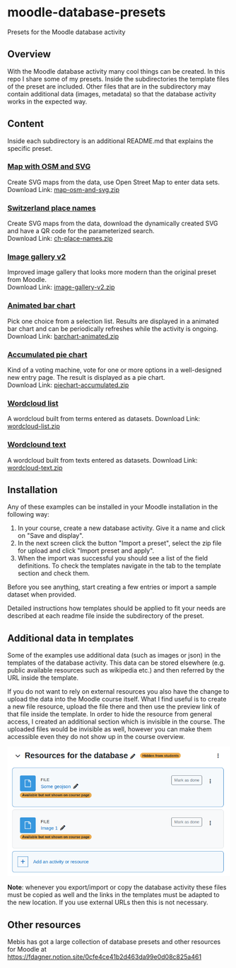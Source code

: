 # moodle-database-presets
Presets for the Moodle database activity

## Overview

With the Moodle database activity many cool things can be created. In this repo I share some of my presets.
Inside the subdirectories the template files of the preset are included. Other files that are in the subdirectory
may contain additional data (images, metadata) so that the database activity works in the expected way.

## Content

Inside each subdirectory is an additional README.md that explains the specific preset.

### [Map with OSM and SVG](map-osm-and-svg)

Create SVG maps from the data, use Open Street Map to enter data sets.<br/>
Download Link: [map-osm-and-svg.zip](map-osm-and-svg.zip)

### [Switzerland place names](ch-place-names)

Create SVG maps from the data, download the dynamically created SVG and have a QR code for the parameterized search.<br/>
Download Link: [ch-place-names.zip](ch-place-names.zip)

### [Image gallery v2](image-gallery-v2)

Improved image gallery that looks more modern than the original preset from Moodle.<br/>
Download Link: [image-gallery-v2.zip](image-gallery-v2.zip)

### [Animated bar chart](barchart-animated)

Pick one choice from a selection list. Results are displayed in a animated bar chart and can be periodically refreshes while the activity is ongoing.<br/>
Download Link: [barchart-animated.zip](barchart-animated.zip])

### [Accumulated pie chart](piechart-accumulated)

Kind of a voting machine, vote for one or more options in a well-designed new entry page. The result is displayed as a pie chart.<br/>
Download Link: [piechart-accumulated.zip](piechart-accumulated.zip)

### [Wordcloud list](wordcloud-list)

A wordcloud built from terms entered as datasets.
Download Link: [wordcloud-list.zip](wordcloud-list.zip)

### [Wordclound text](wordcloud-text)

A wordcloud built from texts entered as datasets.
Download Link: [wordcloud-text.zip](wordcloud-text.zip)

## Installation

Any of these examples can be installed in your Moodle installation in the
following way:
1. In your course, create a new database activity. Give it a name and click on "Save and display".
2. In the next screen click the button "Import a preset", select the zip file for upload and click "Import preset and apply".
3. When the import was successful you should see a list of the field definitions.
To check the templates navigate in the tab to the template section and check them.

Before you see anything, start creating a few entries or import a sample dataset when provided.

Detailed instructions how templates should be applied to fit your needs are described
at each readme file inside the subdirectory of the preset.

## Additional data in templates

Some of the examples use additional data (such as images or json) in the templates
of the database activity. This data can be stored elsewhere (e.g. public available resources
such as wikipedia etc.) and then referred by the URL inside the template.

If you do not want to rely on external resources you also have the change to upload
the data into the Moodle course itself. What I find useful is to create a new
file resource, upload the file there and then use the preview link of that file inside
the template. In order to hide the resource from general access, I created an
additional section which is invisible in the course. The uploaded files would be
invisible as well, however you can make them accessible even they do not show up
in the course overview.

![Hidden resource files](resources_hidden.png "Hidden resource files")

**Note**: whenever you export/import or copy the database activity these files must
be copied as well and the links in the templates must be adapted to the new location.
If you use external URLs then this is not necessary.

## Other resources

Mebis has got a large collection of database presets and other resources for
Moodle at https://fdagner.notion.site/0cfe4ce41b2d463da99e0d08c825a461